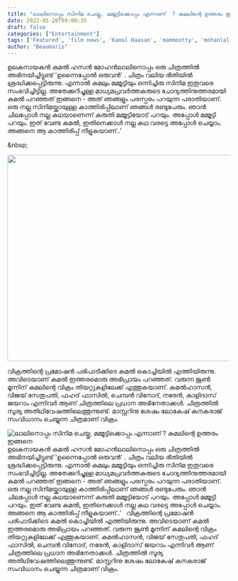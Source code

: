 ```yaml
---
title: "ലാലിനൊപ്പം സിനിമ ചെയ്തു, മമ്മൂട്ടിക്കൊപ്പം എന്നാണ്  ? കമലിന്റെ ഉത്തരം ഇങ്ങനെ"
date: 2022-05-28T09:00:35
draft: false
categories: ["Entertainment"]
tags: ['Featured', 'film news', 'Kamal Haasan', 'mammootty', 'mohanlal']
author: "Beaumaris"
---
```


ഉലകനായകൻ കമൽ ഹസൻ മോഹൻലാലിനൊപ്പം ഒരു ചിത്രത്തിൽ അഭിനയിച്ചിട്ടുണ്ട് 'ഉന്നൈപ്പോൽ ഒരുവൻ' . ചിത്രം വലിയ രീതിയിൽ ശ്രദ്ധിക്കപ്പെട്ടിരുന്നു. എന്നാൽ കമലും മമ്മൂട്ടിയും ഒന്നിച്ചിരു സിനിമ ഇതുവരെ സംഭവിച്ചിട്ടില്ല. അതേക്കുറിച്ചുള്ള മാധ്യമപ്രവർത്തകരുടെ ചോദ്യത്തിനുത്തരമായി കമൽ പറഞ്ഞത് ഇങ്ങനെ - അത് ഞങ്ങളും പരസ്പരം പറയുന്ന പരാതിയാണ്. ഒരു നല്ല സിനിമയ്ക്കായുള്ള കാത്തിരിപ്പിലാണ് ഞങ്ങൾ രണ്ടുപേരും. ഞാൻ ചിലപ്പോൾ നല്ല കഥയാണെന്ന് കരുതി മമ്മൂട്ടിയോട് പറയും. അപ്പോൾ മമ്മൂട്ടി പറയും. ഇത് വേണ്ട കമൽ, ഇതിനെക്കാൾ നല്ല കഥ വരട്ടെ അപ്പോൾ ചെയ്യാം. അങ്ങനെ ആ കാത്തിരിപ്പ് നീളുകയാണ്..’

&amp;nbsp;

<img class="size-full wp-image-337017 aligncenter" src="https://cdn.boolokam.com/articles/2022/05/fwfwffwf.jpg" alt="" width="686" height="466" />

വിക്രത്തിന്റെ പ്രമോഷൻ പരിപാടിക്കിടെ കമൽ കൊച്ചിയിൽ എത്തിയിരുന്നു. അവിടെയാണ് കമൽ ഇത്തരമൊരു അഭിപ്രായം പറഞ്ഞത്. വരുന്ന ജൂണ്‍ മൂന്നിന് കമലിന്റെ വിക്രം തിയറ്റുകളിലേക്ക് എത്തുകയാണ്. കമൽഹാസൻ, വിജയ് സേതുപതി, ഫഹദ് ഫാസിൽ, ചെമ്പൻ വിനോദ്, നരേന്‍, കാളിദാസ് ജയറാം എന്നിവർ ആണ് ചിത്രത്തിലെ പ്രധാന അഭിനേതാക്കൾ. ചിത്രത്തില്‍ സൂര്യ അതിഥിവേഷത്തിലെത്തുന്നുണ്ട്. മാസ്റ്ററിനു ശേഷം ലോകേഷ് കനകരാജ് സംവിധാനം ചെയ്യുന്ന ചിത്രമാണ് വിക്രം.


![ലാലിനൊപ്പം സിനിമ ചെയ്തു, മമ്മൂട്ടിക്കൊപ്പം എന്നാണ്  ? കമലിന്റെ ഉത്തരം ഇങ്ങനെ](https://cdn.boolokam.com/articles/2022/05/fwfwffwf.jpg)ഉലകനായകൻ കമൽ ഹസൻ മോഹൻലാലിനൊപ്പം ഒരു ചിത്രത്തിൽ അഭിനയിച്ചിട്ടുണ്ട് 'ഉന്നൈപ്പോൽ ഒരുവൻ' . ചിത്രം വലിയ രീതിയിൽ ശ്രദ്ധിക്കപ്പെട്ടിരുന്നു. എന്നാൽ കമലും മമ്മൂട്ടിയും ഒന്നിച്ചിരു സിനിമ ഇതുവരെ സംഭവിച്ചിട്ടില്ല. അതേക്കുറിച്ചുള്ള മാധ്യമപ്രവർത്തകരുടെ ചോദ്യത്തിനുത്തരമായി കമൽ പറഞ്ഞത് ഇങ്ങനെ - അത് ഞങ്ങളും പരസ്പരം പറയുന്ന പരാതിയാണ്. ഒരു നല്ല സിനിമയ്ക്കായുള്ള കാത്തിരിപ്പിലാണ് ഞങ്ങൾ രണ്ടുപേരും. ഞാൻ ചിലപ്പോൾ നല്ല കഥയാണെന്ന് കരുതി മമ്മൂട്ടിയോട് പറയും. അപ്പോൾ മമ്മൂട്ടി പറയും. ഇത് വേണ്ട കമൽ, ഇതിനെക്കാൾ നല്ല കഥ വരട്ടെ അപ്പോൾ ചെയ്യാം. അങ്ങനെ ആ കാത്തിരിപ്പ് നീളുകയാണ്..’ &nbsp; വിക്രത്തിന്റെ പ്രമോഷൻ പരിപാടിക്കിടെ കമൽ കൊച്ചിയിൽ എത്തിയിരുന്നു. അവിടെയാണ് കമൽ ഇത്തരമൊരു അഭിപ്രായം പറഞ്ഞത്. വരുന്ന ജൂണ്‍ മൂന്നിന് കമലിന്റെ വിക്രം തിയറ്റുകളിലേക്ക് എത്തുകയാണ്. കമൽഹാസൻ, വിജയ് സേതുപതി, ഫഹദ് ഫാസിൽ, ചെമ്പൻ വിനോദ്, നരേന്‍, കാളിദാസ് ജയറാം എന്നിവർ ആണ് ചിത്രത്തിലെ പ്രധാന അഭിനേതാക്കൾ. ചിത്രത്തില്‍ സൂര്യ അതിഥിവേഷത്തിലെത്തുന്നുണ്ട്. മാസ്റ്ററിനു ശേഷം ലോകേഷ് കനകരാജ് സംവിധാനം ചെയ്യുന്ന ചിത്രമാണ് വിക്രം.
